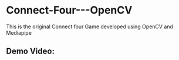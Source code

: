 # Connect-Four---OpenCV


This is the original Connect four Game developed using OpenCV and Mediapipe


## Demo Video:

